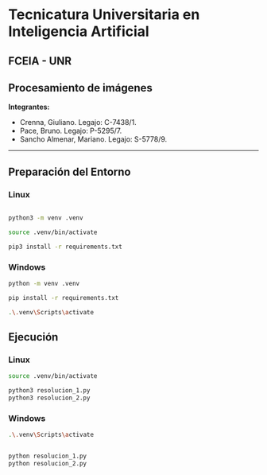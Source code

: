 # Tecnicatura Universitaria en Inteligencia Artificial 
## FCEIA - UNR 
## Procesamiento de imágenes 


**Integrantes:**
- Crenna, Giuliano. Legajo: C-7438/1.
- Pace, Bruno. Legajo: P-5295/7.
- Sancho Almenar, Mariano. Legajo: S-5778/9.

---

## Preparación del Entorno

### Linux
```bash

python3 -m venv .venv

source .venv/bin/activate

pip3 install -r requirements.txt
```

### Windows

```bash
python -m venv .venv

pip install -r requirements.txt

.\.venv\Scripts\activate
```

## Ejecución

### Linux
```bash
source .venv/bin/activate

python3 resolucion_1.py
python3 resolucion_2.py
```

### Windows
```bash
.\.venv\Scripts\activate


python resolucion_1.py
python resolucion_2.py
```
